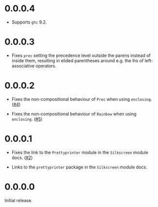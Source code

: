 # 0.0.0.4

- Supports `ghc` 9.2.

# 0.0.0.3

- Fixes `prec` setting the precedence level outside the parens instead of inside them, resulting in elided parentheses around e.g. the lhs of left-associative operators.


# 0.0.0.2

- Fixes the non-compositional behaviour of `Prec` when using `enclosing`. ([#4](https://github.com/robrix/silkscreen/issues/4))

- Fixes the non-compositional behaviour of `Rainbow` when using `enclosing`. ([#5](https://github.com/robrix/silkscreen/issues/5))


# 0.0.0.1

- Fixes the link to the `Prettyprinter` module in the `Silkscreen` module docs. ([#2](https://github.com/robrix/silkscreen/issues/2))

- Links to the `prettyprinter` package in the `Silkscreen` module docs.


# 0.0.0.0

Initial release.
